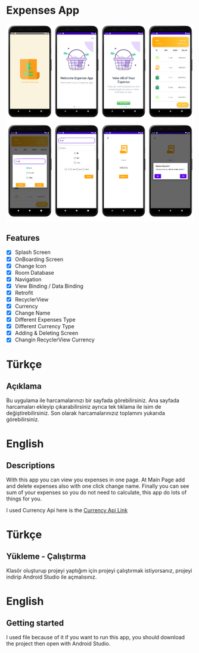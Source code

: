 # Expenses App


<img src = "/Images/splashScreen.png" height="25%" width="25%"><img src = "/Images/onBoarding1.png" height="25%" width="25%"><img src = "/Images/onBoarding2.png" height="25%" width="25%"><img src = "/Images/mainPage.png" height="25%" width="25%"><img src = "/Images/nameChange.png" height="25%" width="25%"><img src = "/Images/addExpense.png" height="25%" width="25%"><img src = "/Images/deletePage.png" height="25%" width="25%"><img src = "/Images/deleteExpense.png" height="25%" width="25%">

## Features

- [x] Splash Screen                            
- [x] OnBoarding Screen
- [x] Change Icon
- [x] Room Database
- [x] Navigation
- [x] View Binding / Data Binding
- [x] Retrofit
- [x] RecyclerView
- [x] Currency
- [x] Change Name
- [x] Different Expenses Type
- [x] Different Currency Type
- [x] Adding & Deleting Screen
- [x] Changin RecyclerView Currency

# Türkçe

## Açıklama

Bu uygulama ile harcamalarınızı bir sayfada görebilirsiniz. Ana sayfada harcamaları ekleyip çıkarabilirsiniz ayrıca tek tıklama ile isim de değiştirebilirsiniz. Son olarak harcamalarınızız toplamını yukarıda görebilirsiniz.

# English

## Descriptions

With this app you can view you expenses in one page. At Main Page add and delete expenses also with one click change name. Finally you can see sum of your expenses so you do not need to calculate, this app do lots of things for you.

I used Currency Api here is the [Currency Api Link](https://api.ratesapi.io/api/latest)


# Türkçe

## Yükleme - Çalıştırma

Klasör oluşturup projeyi yaptığım için projeyi çalıştırmak istiyorsanız, projeyi indirip Android Studio ile açmalısınız.

# English

## Getting started

I used file because of it if you want to run this app, you should download the project then open with Android Studio.


